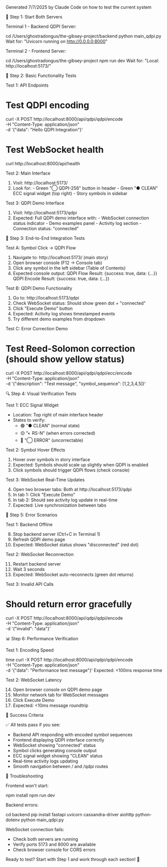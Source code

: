  Generated 7/7/2025 by Claude Code on how to test the current system
 
 🚀 Step 1: Start Both Servers

  Terminal 1 - Backend QDPI Server:

  cd /Users/ghostradongus/the-gibsey-project/backend
  python main_qdpi.py
  Wait for: "Uvicorn running on http://0.0.0.0:8000"

  Terminal 2 - Frontend Server:

  cd /Users/ghostradongus/the-gibsey-project
  npm run dev
  Wait for: "Local: http://localhost:5173/"

  🧪 Step 2: Basic Functionality Tests

  Test 1: API Endpoints

  # Test QDPI encoding
  curl -X POST http://localhost:8000/api/qdpi/qdpi/encode \
    -H "Content-Type: application/json" \
    -d '{"data": "Hello QDPI Integration"}'

  # Test WebSocket health
  curl http://localhost:8000/api/health

  Test 2: Main Interface

  1. Visit: http://localhost:5173/
  2. Look for:
    - Green "◯ QDPI-256" button in header
    - Green "● CLEAN" ECC signal widget (top right)
    - Story symbols in sidebar

  Test 3: QDPI Demo Interface

  1. Visit: http://localhost:5173/qdpi
  2. Expected: Full QDPI demo interface with:
    - WebSocket connection status indicator
    - Demo examples panel
    - Activity log section
    - Connection status: "connected"

  🎯 Step 3: End-to-End Integration Tests

  Test A: Symbol Click → QDPI Flow

  1. Navigate to: http://localhost:5173/ (main story)
  2. Open browser console (F12 → Console tab)
  3. Click any symbol in the left sidebar (Table of Contents)
  4. Expected console output:
  QDPI Flow Result: {success: true, data: {...}}
  QDPI Encode Result: {success: true, data: {...}}

  Test B: QDPI Demo Functionality

  1. Go to: http://localhost:5173/qdpi
  2. Check WebSocket status: Should show green dot + "connected"
  3. Click "Execute Demo" button
  4. Expected: Activity log shows timestamped events
  5. Try different demo examples from dropdown

  Test C: Error Correction Demo

  # Test Reed-Solomon correction (should show yellow status)
  curl -X POST http://localhost:8000/api/qdpi/qdpi/ecc/encode \
    -H "Content-Type: application/json" \
    -d '{"description": "Test message", "symbol_sequence": 
  [1,2,3,4,5]}'

  🔍 Step 4: Visual Verification Tests

  Test 1: ECC Signal Widget

  - Location: Top right of main interface header
  - States to verify:
    - 🟢 "● CLEAN" (normal state)
    - 🟡 "◐ RS-N" (when errors corrected)
    - 🔴 "◯ ERROR" (uncorrectable)

  Test 2: Symbol Hover Effects

  1. Hover over symbols in story interface
  2. Expected: Symbols should scale up slightly when QDPI is enabled
  3. Click symbols should trigger QDPI flows (check console)

  Test 3: WebSocket Real-Time Updates

  4. Open two browser tabs: Both at http://localhost:5173/qdpi
  5. In tab 1: Click "Execute Demo"
  6. In tab 2: Should see activity log update in real-time
  7. Expected: Live synchronization between tabs

  🐛 Step 5: Error Scenarios

  Test 1: Backend Offline

  8. Stop backend server (Ctrl+C in Terminal 1)
  9. Refresh QDPI demo page
  10. Expected: WebSocket status shows "disconnected" (red dot)

  Test 2: WebSocket Reconnection

  11. Restart backend server
  12. Wait 3 seconds
  13. Expected: WebSocket auto-reconnects (green dot returns)

  Test 3: Invalid API Calls

  # Should return error gracefully
  curl -X POST http://localhost:8000/api/qdpi/qdpi/encode \
    -H "Content-Type: application/json" \
    -d '{"invalid": "data"}'

  📊 Step 6: Performance Verification

  Test 1: Encoding Speed

  time curl -X POST http://localhost:8000/api/qdpi/qdpi/encode \
    -H "Content-Type: application/json" \
    -d '{"data": "Performance test message"}'
  Expected: <100ms response time

  Test 2: WebSocket Latency

  14. Open browser console on QDPI demo page
  15. Monitor network tab for WebSocket messages
  16. Click Execute Demo
  17. Expected: <10ms message roundtrip

  🎉 Success Criteria

  ✅ All tests pass if you see:
  - Backend API responding with encoded symbol sequences
  - Frontend displaying QDPI interface correctly
  - WebSocket showing "connected" status
  - Symbol clicks generating console output
  - ECC signal widget showing "CLEAN" status
  - Real-time activity logs updating
  - Smooth navigation between / and /qdpi routes

  🚨 Troubleshooting

  Frontend won't start:

  npm install
  npm run dev

  Backend errors:

  cd backend
  pip install fastapi uvicorn cassandra-driver aiohttp python-dotenv
  python main_qdpi.py

  WebSocket connection fails:

  - Check both servers are running
  - Verify ports 5173 and 8000 are available
  - Check browser console for CORS errors

  Ready to test? Start with Step 1 and work through each section! 🚀